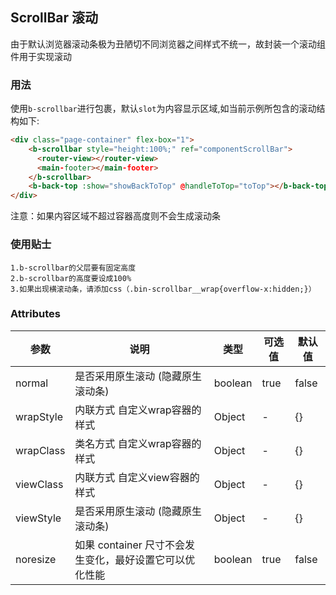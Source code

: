 ## ScrollBar 滚动

由于默认浏览器滚动条极为丑陋切不同浏览器之间样式不统一，故封装一个滚动组件用于实现滚动

### 用法

使用`b-scrollbar`进行包裹，默认`slot`为内容显示区域,如当前示例所包含的滚动结构如下:

```html  
<div class="page-container" flex-box="1">
    <b-scrollbar style="height:100%;" ref="componentScrollBar">
      <router-view></router-view>
      <main-footer></main-footer>
    </b-scrollbar>
    <b-back-top :show="showBackToTop" @handleToTop="toTop"></b-back-top>
</div>
```

注意：如果内容区域不超过容器高度则不会生成滚动条

### 使用贴士

    1.b-scrollbar的父层要有固定高度
    2.b-scrollbar的高度要设成100%
    3.如果出现横滚动条，请添加css（.bin-scrollbar__wrap{overflow-x:hidden;}）
    
### Attributes
    
| 参数      | 说明    | 类型      | 可选值       | 默认值   |
|---------- |-------- |---------- |-------------  |-------- |
| normal    | 是否采用原生滚动 (隐藏原生滚动条)  | boolean    | true | false   |
| wrapStyle    | 内联方式 自定义wrap容器的样式  | Object    | - | {}   |
| wrapClass    | 类名方式 自定义wrap容器的样式  | Object    | - | {}   |
| viewClass    | 内联方式 自定义view容器的样式  | Object    | - | {}   |
| viewStyle    | 是否采用原生滚动 (隐藏原生滚动条)  | Object    | - | {}   |
| noresize    | 如果 container 尺寸不会发生变化，最好设置它可以优化性能  | boolean    | true | false   |



